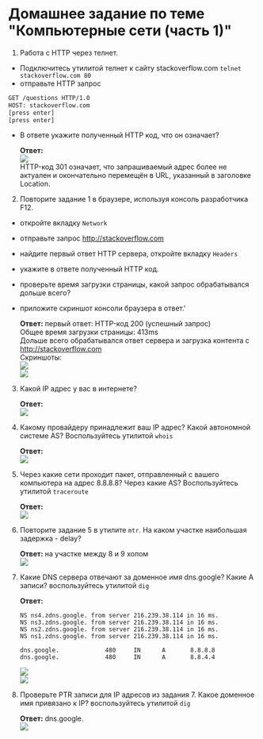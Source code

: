 # Домашнее задание по теме "Компьютерные сети (часть 1)"

1. Работа c HTTP через телнет.
- Подключитесь утилитой телнет к сайту stackoverflow.com
`telnet stackoverflow.com 80`
- отправьте HTTP запрос
```bash
GET /questions HTTP/1.0
HOST: stackoverflow.com
[press enter]
[press enter]
```
- В ответе укажите полученный HTTP код, что он означает?  

    **Ответ:**  
    ![](./assets/../.assets/images/telnet.png)  
    HTTP-код 301 означает, что запрашиваемый адрес более не актуален и окончательно перемещён в URL, указанный в заголовке Location.  
2. Повторите задание 1 в браузере, используя консоль разработчика F12.
- откройте вкладку `Network`
- отправьте запрос http://stackoverflow.com
- найдите первый ответ HTTP сервера, откройте вкладку `Headers`
- укажите в ответе полученный HTTP код.
- проверьте время загрузки страницы, какой запрос обрабатывался дольше всего?
- приложите скриншот консоли браузера в ответ.'

    **Ответ:** первый ответ: HTTP-код 200 (успешный запрос)  
    Общее время загрузки страницы: 413ms  
    Дольше всего обрабатывался ответ сервера и загрузка контента с http://stackoverflow.com  
    Скриншоты:  
    ![](./assets/../.assets/images/browser.png)  
    ![](./assets/../.assets/images/browser-2.png)  

3. Какой IP адрес у вас в интернете?

    **Ответ:**  
    ![](./assets/../.assets/images/curl.png)  

4. Какому провайдеру принадлежит ваш IP адрес? Какой автономной системе AS? Воспользуйтесь утилитой `whois`

    **Ответ:**  
    ![](./assets/../.assets/images/whois.png)  

5. Через какие сети проходит пакет, отправленный с вашего компьютера на адрес 8.8.8.8? Через какие AS? Воспользуйтесь утилитой `traceroute`

    **Ответ:**  
    ![](./assets/../.assets/images/traceroute.png)  

6. Повторите задание 5 в утилите `mtr`. На каком участке наибольшая задержка - delay?

    **Ответ:** на участке между 8 и 9 хопом  
    ![](./assets/../.assets/images/MTR.png)  

7. Какие DNS сервера отвечают за доменное имя dns.google? Какие A записи? воспользуйтесь утилитой `dig`

    **Ответ:**  
    ```
    NS ns4.zdns.google. from server 216.239.38.114 in 16 ms.
    NS ns3.zdns.google. from server 216.239.38.114 in 16 ms.
    NS ns2.zdns.google. from server 216.239.38.114 in 16 ms.
    NS ns1.zdns.google. from server 216.239.38.114 in 16 ms.

    dns.google.             480     IN      A       8.8.8.8
    dns.google.             480     IN      A       8.8.4.4
    ```
    ![](./assets/../.assets/images/dig.png)  
    ![](./assets/../.assets/images/dig-2.png)  

8. Проверьте PTR записи для IP адресов из задания 7. Какое доменное имя привязано к IP? воспользуйтесь утилитой `dig`

    **Ответ:** dns.google.  
    ![](./assets/../.assets/images/ptr.png)  